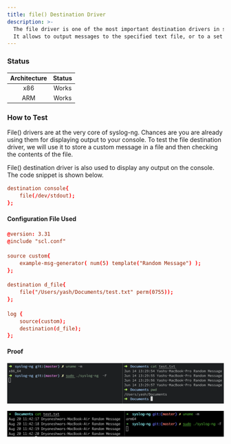 ```yaml
---
title: file() Destination Driver
description: >-
  The file driver is one of the most important destination drivers in syslog-ng.
  It allows to output messages to the specified text file, or to a set of files.
---
```


### Status

| Architecture | Status |
| :----------: | :----: |
|      x86     |  Works |
|      ARM     |  Works |

### How to Test

File() drivers are at the very core of syslog-ng. Chances are you are already using them for displaying output to your console. To test the file destination driver, we will use it to store a custom message in a file and then checking the contents of the file.

File() destination driver is also used to display any output on the console. The code snippet is shown below.&#x20;

```conf
destination console{
    file(/dev/stdout);
};
```

#### Configuration File Used

```conf
@version: 3.31
@include "scl.conf"

source custom{
    example-msg-generator( num(5) template("Random Message") );
};

destination d_file{
    file("/Users/yash/Documents/test.txt" perm(0755));
};

log {
    source(custom);
    destination(d_file);
};
```

#### Proof

![file() destination driver tested on macOS (x86)](</assets/images/Screenshot 2021-06-14 at 1.30.12 PM.png>)

![file() destination driver tested on macOS (ARM)](</assets/images/Screen Shot 2021-08-20 at 11.42.33 AM.png>)

